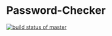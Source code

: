 # Password-Checker
[![build status of master](https://img.shields.io/travis/AdityaMunot/password_validator?style=for-the-badge)](https://travis-ci.org/AdityaMunot/password_validator)
